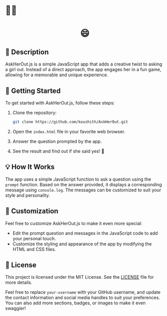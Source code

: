 # ✋🏻

<h1 align="center"> 😄 </h1>

## 📖 Description

AskHerOut.js is a simple JavaScript app that adds a creative twist to asking a girl out. Instead of a direct approach, the app engages her in a fun game, allowing for a memorable and unique experience.

## 🚀 Getting Started

To get started with AskHerOut.js, follow these steps:

1. Clone the repository:

   ```bash
   git clone https://github.com/koushith/AskHerOut.git
   ```

2. Open the `index.html` file in your favorite web browser.

3. Answer the question prompted by the app.

4. See the result and find out if she said yes! 🎉

## 💡 How It Works

The app uses a simple JavaScript function to ask a question using the `prompt` function. Based on the answer provided, it displays a corresponding message using `console.log`. The messages can be customized to suit your style and personality.

## 🎈 Customization

Feel free to customize AskHerOut.js to make it even more special:

- Edit the prompt question and messages in the JavaScript code to add your personal touch.
- Customize the styling and appearance of the app by modifying the HTML and CSS files.

## 📄 License

This project is licensed under the MIT License. See the [LICENSE](LICENSE) file for more details.

Feel free to replace `your-username` with your GitHub username, and update the contact information and social media handles to suit your preferences. You can also add more sections, badges, or images to make it even swaggier!
